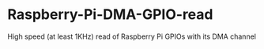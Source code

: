# Raspberry-Pi-DMA-GPIO-read
High speed (at least 1KHz) read of Raspberry Pi GPIOs with its DMA channel
